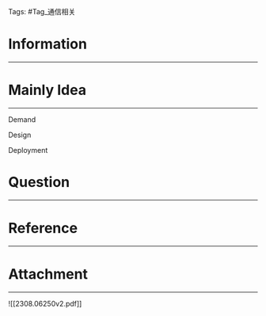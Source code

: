 Tags: #Tag_通信相关 
# Information
---


# Mainly Idea
---
Demand

Design 

Deployment

# Question
---


# Reference
---


# Attachment
---
![[2308.06250v2.pdf]]